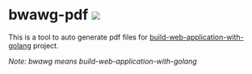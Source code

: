 # bwawg-pdf ![](https://travis-ci.org/erguotou520/bwawg-pdf.svg?branch=master)
This is a tool to auto generate pdf files for [build-web-application-with-golang](https://github.com/astaxie/build-web-application-with-golang) project.

*Note: bwawg means build-web-application-with-golang*
